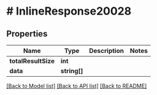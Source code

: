 # # InlineResponse20028

## Properties

Name | Type | Description | Notes
------------ | ------------- | ------------- | -------------
**totalResultSize** | **int** |  | 
**data** | **string[]** |  | 

[[Back to Model list]](../../README.md#documentation-for-models) [[Back to API list]](../../README.md#documentation-for-api-endpoints) [[Back to README]](../../README.md)


